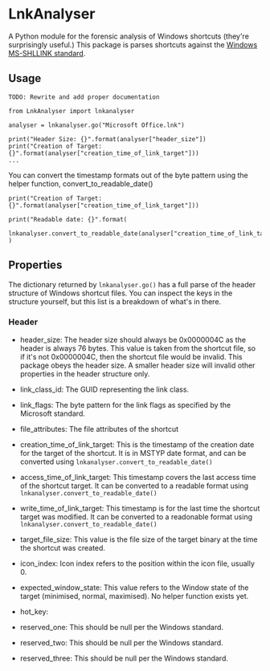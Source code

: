 # LnkAnalyser
A Python module for the forensic analysis of Windows shortcuts (they're surprisingly useful.) This package is parses
shortcuts against the [Windows MS-SHLLINK standard](https://learn.microsoft.com/en-us/openspecs/windows_protocols/ms-shllink/16cb4ca1-9339-4d0c-a68d-bf1d6cc0f943).

## Usage
    TODO: Rewrite and add proper documentation

```
from LnkAnalyser import lnkanalyser

analyser = lnkanalyser.go("Microsoft Office.lnk")

print("Header Size: {}".format(analyser["header_size"])
print("Creation of Target: {}".format(analyser["creation_time_of_link_target"]))
...
```

You can convert the timestamp formats out of the byte pattern using the helper function, convert_to_readable_date()

```
print("Creation of Target: {}".format(analyser["creation_time_of_link_target"]))

print("Readable date: {}".format(
  lnkanalyser.convert_to_readable_date(analyser["creation_time_of_link_target"])
)
```

## Properties
The dictionary returned by ```lnkanalyser.go()``` has a full parse of the header structure of Windows shortcut files. You
can inspect the keys in the structure yourself, but this list is a breakdown of what's in there.

### Header
* header_size: The header size should always be 0x0000004C as the header is always 76 bytes. This value is taken from
  the shortcut file, so if it's not 0x0000004C, then the shortcut file would be invalid. This package obeys the header
  size. A smaller header size will invalid other properties in the header structure only.
* link_class_id: The GUID representing the link class.
* link_flags: The byte pattern for the link flags as specified by the Microsoft standard.
* file_attributes: The file attributes of the shortcut
* creation_time_of_link_target: This is the timestamp of the creation date for the target of the shortcut. It is in 
MSTYP date format, and can be converted using ```lnkanalyser.convert_to_readable_date()```

* access_time_of_link_target: This timestamp covers the last access time of the shortcut target. It can be converted to
  a readable format using ```lnkanalyser.convert_to_readable_date()```
* write_time_of_link_target: This timestamp is for the last time the shortcut target was modified. It can be converted
  to a readonable format using ```lnkanalyser.convert_to_readable_date()```
* target_file_size: This value is the file size of the target binary at the time the shortcut was created.
* icon_index: Icon index refers to the position within the icon file, usually 0.
* expected_window_state: This value refers to the Window state of the target (minimised, normal, maximised). No helper
  function exists yet.
* hot_key: 
* reserved_one: This should be null per the Windows standard.
* reserved_two: This should be null per the Windows standard.
* reserved_three: This should be null per the Windows standard.
